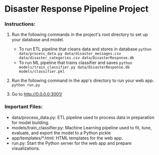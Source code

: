# Disaster Response Pipeline Project

### Instructions:
1. Run the following commands in the project's root directory to set up your database and model.

    - To run ETL pipeline that cleans data and stores in database
        `python data/process_data.py data/disaster_messages.csv data/disaster_categories.csv data/DisasterResponse.db`
    - To run ML pipeline that trains classifier and saves
        `python models/train_classifier.py data/DisasterResponse.db models/classifier.pkl`

2. Run the following command in the app's directory to run your web app.
    `python run.py`

3. Go to http://0.0.0.0:3001/

### Important Files:
- data/process_data.py:       ETL pipeline used to process data in preparation for model building.
- models/train_classifier.py: Machine Learning pipeline used to fit, tune, evaluate, and export the model to a Python pickle
- app/templates/*.html:       HTML templates for the web app.
- run.py:                     Start the Python server for the web app and prepare visualizations.
